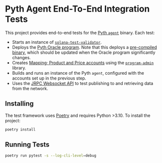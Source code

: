 # Pyth Agent End-To-End Integration Tests

This project provides end-to-end tests for the [Pyth `agent`](../) binary. Each test:
- Starts an instance of [`solana-test-validator`](https://docs.solana.com/developing/test-validator).
- Deploys the [Pyth Oracle program](https://github.com/pyth-network/pyth-client/tree/main/program). Note that this deploys a [pre-compiled binary](../integration-tests/oracle.so), which should be updated when the Oracle program significantly changes.
- Creates [Mapping; Product and Price accounts](https://docs.pyth.network/design-overview/account-structure) using the [`program-admin`](https://github.com/pyth-network/program-admin) library.
- Builds and runs an instance of the Pyth `agent`, configured with the accounts set up in the previous step.
- Uses the [JRPC Websocket API](https://docs.pyth.network/publish-data/pyth-client-websocket-api) to test publishing to and retrieving data from the network.

## Installing
The test framework uses [Poetry](https://python-poetry.org/) and requires Python >3.10. To install the project:

```bash
poetry install
```

## Running Tests
```bash
poetry run pytest -s --log-cli-level=debug
```
